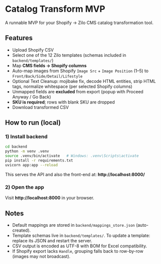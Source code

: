 # Catalog Transform MVP

A runnable MVP for your Shopify → Zilo CMS catalog transformation tool.

## Features
- Upload Shopify CSV
- Select one of the 12 Zilo templates (schemas included in `backend/templates/`)
- Map **CMS fields → Shopify columns**
- Auto-map images from Shopify `Image Src` + `Image Position` (1–5) to `Front/Back/Side/Detail/Lifestyle`
- Optional Text Cleanup: mojibake fix, decode HTML entities, strip HTML tags, normalize whitespace (per selected Shopify columns)
- Unmapped fields are **excluded** from export (popup with Proceed Anyway / Go Back)
- **SKU is required**; rows with blank SKU are dropped
- Download transformed CSV

## How to run (local)

### 1) Install backend
```bash
cd backend
python -m venv .venv
source .venv/bin/activate   # Windows: .venv\Scripts\activate
pip install -r requirements.txt
uvicorn app:app --reload
```

This serves the API and also the front-end at: **http://localhost:8000/**

### 2) Open the app
Visit **http://localhost:8000** in your browser.

## Notes
- Default mappings are stored in `backend/mappings_store.json` (auto-created).
- Template schemas live in `backend/templates/`. To update a template: replace its JSON and restart the server.
- CSV output is encoded as UTF-8 with BOM for Excel compatibility.
- If Shopify export lacks `Handle`, grouping falls back to row-by-row (images may not broadcast).
